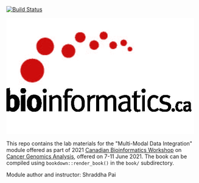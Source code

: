 [![Build Status](https://travis-ci.com/rstudio/bookdown-demo.svg?branch=master)](https://travis-ci.com/rstudio/bookdown-demo)

![](book/images/Bioinfo_Logo.jpeg)

This repo contains the lab materials for the "Multi-Modal Data Integration" module offered as part of 2021 [Canadian Bioinformatics Workshop](https://bioinformatics.ca/) on [Cancer Genomics Analysis](https://bioinformatics.ca/workshops/2021-cancer-analysis/), offered on 7-11 June 2021.  The book can be compiled using `bookdown::render_book()` in the `book/` subdirectory.

Module author and instructor: Shraddha Pai

